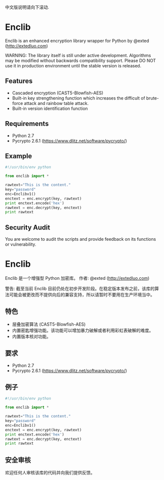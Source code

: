 中文版说明请向下滚动.

Enclib
======

Enclib is an enhanced encryption library wrapper for Python by @exted (http://extedluo.com)

WARNING: The library itself is still under active development. Algorithms may be modified without backwards compatibility support. Please DO NOT use it in production environment until the stable version is released. 

## Features

- Cascaded encryption (CAST5-Blowfish-AES) 
- Built-in key strengthening function which increases the difficult of brute-force attack and rainbow table attack.
- Built-in version identification function

## Requirements

- Python 2.7
- Pycrypto 2.6.1 (https://www.dlitz.net/software/pycrypto/)

## Example

```python
#!/usr/bin/env python

from enclib import *

rawtext="This is the content."
key="password"
enc=Enclibv1()
enctext = enc.encrypt(key, rawtext)
print enctext.encode('hex')
rawtext = enc.decrypt(key, enctext)
print rawtext
```

## Security Audit

You are welcome to audit the scripts and provide feedback on its functions or vulnerability.


Enclib
======

Enclib 是一个增强型 Python 加密库。 
作者: @exted (http://extedluo.com)

警告: 截至当前 Enclib 目前仍处在初步开发阶段。在稳定版本发布之前，该库的算法可能会被更改而不提供向后的兼容支持，所以请暂时不要用在生产环境当中。

## 特色

- 层叠加密算法 (CAST5-Blowfish-AES) 
- 内置密匙增强功能。该功能可以增加暴力破解或者利用彩虹表破解的难度。
- 内置版本核对功能。

## 要求

- Python 2.7
- Pycrypto 2.6.1 (https://www.dlitz.net/software/pycrypto/)

## 例子
```python
#!/usr/bin/env python

from enclib import *

rawtext="This is the content."
key="password"
enc=Enclibv1()
enctext = enc.encrypt(key, rawtext)
print enctext.encode('hex')
rawtext = enc.decrypt(key, enctext)
print rawtext
```

## 安全审核

欢迎任何人审核该库的代码并向我们提供反馈。
